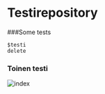 # Testirepository
###Some tests 

    $testi
    delete 
    
    
### Toinen testi

![index](https://user-images.githubusercontent.com/112076418/201041895-3caf631f-d35e-4f6c-9dbc-90607e4e090b.png)
